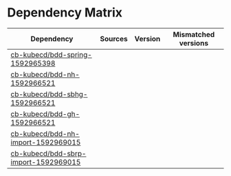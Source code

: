 # Dependency Matrix

Dependency | Sources | Version | Mismatched versions
---------- | ------- | ------- | -------------------
[cb-kubecd/bdd-spring-1592965398](https://github.com/cb-kubecd/bdd-spring-1592965398.git) |  | []() | 
[cb-kubecd/bdd-nh-1592966521](https://github.com/cb-kubecd/bdd-nh-1592966521.git) |  | []() | 
[cb-kubecd/bdd-sbhg-1592966521](https://github.com/cb-kubecd/bdd-sbhg-1592966521.git) |  | []() | 
[cb-kubecd/bdd-gh-1592966521](https://github.com/cb-kubecd/bdd-gh-1592966521.git) |  | []() | 
[cb-kubecd/bdd-nh-import-1592969015](https://github.com/cb-kubecd/bdd-nh-import-1592969015.git) |  | []() | 
[cb-kubecd/bdd-sbrp-import-1592969015](https://github.com/cb-kubecd/bdd-sbrp-import-1592969015.git) |  | []() | 
